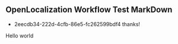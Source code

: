 ## OpenLocalization Workflow Test MarkDown
* 2eecdb34-222d-4cfb-86e5-fc262599bdf4 
thanks!

Hello world